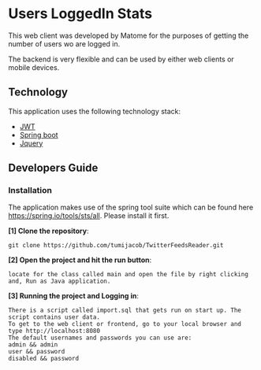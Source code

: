 # Users LoggedIn Stats
This web client was developed by Matome for the purposes of getting the number of users wo are logged in.

The backend is very flexible and can be used by either web clients or mobile devices.



## Technology

This application uses the following technology stack:

 * [JWT](https://jwt.io/)
 * [Spring boot](https://docs.spring.io/spring-boot/docs/current/reference/htmlsingle/)
 * [Jquery](https://api.jquery.com/)


## Developers Guide

### Installation

The application makes use of the spring tool suite which can be found here https://spring.io/tools/sts/all. Please install it first.

**[1] Clone the repository**:

```
git clone https://github.com/tumijacob/TwitterFeedsReader.git
```

**[2] Open the project and hit the run button**:

```
locate for the class called main and open the file by right clicking and, Run as Java application.
```

**[3] Running the project and Logging in**:

```
There is a script called import.sql that gets run on start up. The script contains user data.
To get to the web client or frontend, go to your local browser and type http://localhost:8080
The default usernames and passwords you can use are:
admin && admin
user && password
disabled && password
```
